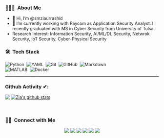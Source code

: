 ### 👨🏻‍💻 &nbsp;About Me
- 👋 Hi, I’m @smziaurrashid
- 👀 I’m currently working with Paycom as Application Security Analyst. I recently graduated with MS in Cyber Security from University of Tulsa.
- Research Interest: Information Security, AI/ML/DL Security, Netwrok Security, IoT Security, Cyber-Physical Security

### 🛠 &nbsp;Tech Stack

![Python](https://img.shields.io/badge/-Python-05122A?style=flat&logo=python)&nbsp;
![YAML](https://img.shields.io/badge/-YAML-05122A?style=flat&logo=yaml)&nbsp;
![Git](https://img.shields.io/badge/-Git-05122A?style=flat&logo=git)&nbsp;
![GitHub](https://img.shields.io/badge/-GitHub-05122A?style=flat&logo=github)&nbsp;
![Markdown](https://img.shields.io/badge/-Markdown-05122A?style=flat&logo=markdown)\
![MATLAB](https://img.shields.io/badge/-MATLAB-05122A?style=flat&logo=matlab&logoColor=007ACC)&nbsp;
![Docker](https://img.shields.io/badge/-Docker-05122A?style=flat&logo=docker)&nbsp;

---

### Github Activity ✔:

<a href="https://github.com/smziaurrashid">
  <img align="left" src="https://github-readme-stats.vercel.app/api/top-langs/?username=smziaurrashid&theme=blue-green" />
  </a>

<a href="https://github.com/smziaurrashid">
 <img align="center" src="https://github-readme-stats.vercel.app/api?username=smziaurrashid&show_icons=true&theme=tokyonight&line_height=27" alt="Zia's github stats"/>
</a>

<br/>
<br/>
<br/>

### 🤝🏻 &nbsp;Connect with Me

<p align="center">
<a href="https://ziaurrashid.com"><img src="https://img.shields.io/badge/-ziaurrashid.com-BD081C?style=flat&logo=Google-Chrome&logoColor=white"/></a>
<a href="https://linkedin.com/in/ziaurrashid"><img src="https://img.shields.io/badge/-ziaurrashid-0077B5?style=flat&logo=Linkedin&logoColor=white"/></a>
<a href="mailto:smziaurrashid@gmail.com"><img src="https://img.shields.io/badge/-smziaurrashid@gmail.com-D14836?style=flat&logo=Gmail&logoColor=white"/></a>
<a href="https://facebook.com/smziaurrashid.info"><img src="https://img.shields.io/badge/-@smziaurrashid.info-1877F2?style=flat&logo=Facebook&logoColor=white"/></a>
<a href="https://scholar.google.com/citations?user=ErYL4q8AAAAJ&hl=en"><img src="https://img.shields.io/badge/-S M Zia Ur Rashid-BD081C?style=flat&logo=GoogleScholar&logoColor=white"/></a>
<a href="https://www.twitter.com/smziaurrashid"><img src="https://img.shields.io/badge/-@smziaurashid-1769FF?style=flat&logo=Twitter&logoColor=white"/></a>
</p>
